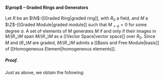 #### $\prop$ – Graded Rings and Generators
Let $R$ be an $\N$-[[Graded Ring|graded ring]], with $R_0$ a field, and $M$ a $\Z$-[[Graded Module|graded module]] such that $M_{<a}=0$ for some degree $a$. A set of elements of $M$ generates $M$ if and only if their images in $M/(R_+)M$ span $M/(R_+)M$ as a [[Vector Space|vector space]] over $R_0$. Since $M$ and $(R_+)M$ are graded, $M/(R_+)M$ admits a [[Basis and Free Module|basis]] of [[Homogeneous Element|homogeneous elements]].

##### *Proof.*
Just as above, we obtain the following: